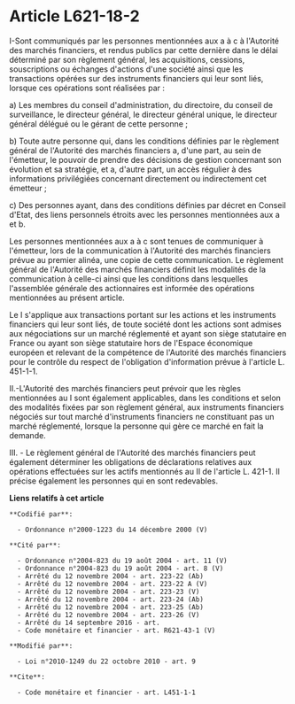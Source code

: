 # Article L621-18-2

I-Sont communiqués par les personnes mentionnées aux a à c à l'Autorité des marchés financiers, et rendus publics par cette
dernière dans le délai déterminé par son règlement général, les acquisitions, cessions, souscriptions ou échanges d'actions
d'une société ainsi que les transactions opérées sur des instruments financiers qui leur sont liés, lorsque ces opérations
sont réalisées par : 

a) Les membres du conseil d'administration, du directoire, du conseil de surveillance, le directeur général, le directeur
général unique, le directeur général délégué ou le gérant de cette personne ; 

b) Toute autre personne qui, dans les conditions définies par le règlement général de l'Autorité des marchés financiers a,
d'une part, au sein de l'émetteur, le pouvoir de prendre des décisions de gestion concernant son évolution et sa stratégie,
et a, d'autre part, un accès régulier à des informations privilégiées concernant directement ou indirectement cet émetteur ; 

c) Des personnes ayant, dans des conditions définies par décret en Conseil d'Etat, des liens personnels étroits avec les
personnes mentionnées aux a et b. 

Les personnes mentionnées aux a à c sont tenues de communiquer à l'émetteur, lors de la communication à l'Autorité des
marchés financiers prévue au premier alinéa, une copie de cette communication. Le règlement général de l'Autorité des marchés
financiers définit les modalités de la communication à celle-ci ainsi que les conditions dans lesquelles l'assemblée générale
des actionnaires est informée des opérations mentionnées au présent article. 

Le I s'applique aux transactions portant sur les actions et les instruments financiers qui leur sont liés, de toute société
dont les actions sont admises aux négociations sur un marché réglementé et ayant son siège statutaire en France ou ayant son
siège statutaire hors de l'Espace économique européen et relevant de la compétence de l'Autorité des marchés financiers pour
le contrôle du respect de l'obligation d'information prévue à l'article L. 451-1-1. 

II.-L'Autorité des marchés financiers peut prévoir que les règles mentionnées au I sont également applicables, dans les
conditions et selon des modalités fixées par son règlement général, aux instruments financiers négociés sur tout marché
d'instruments financiers ne constituant pas un marché réglementé, lorsque la personne qui gère ce marché en fait la demande.

III. - Le règlement général de l'Autorité des marchés financiers peut également déterminer les obligations de déclarations
relatives aux opérations effectuées sur les actifs mentionnés au II de l'article L. 421-1. Il précise également les personnes
qui en sont redevables.

**Liens relatifs à cet article**

	**Codifié par**:

	  - Ordonnance n°2000-1223 du 14 décembre 2000 (V)

	**Cité par**:

	  - Ordonnance n°2004-823 du 19 août 2004 - art. 11 (V)
	  - Ordonnance n°2004-823 du 19 août 2004 - art. 8 (V)
	  - Arrêté du 12 novembre 2004 - art. 223-22 (Ab)
	  - Arrêté du 12 novembre 2004 - art. 223-22 A (V)
	  - Arrêté du 12 novembre 2004 - art. 223-23 (V)
	  - Arrêté du 12 novembre 2004 - art. 223-24 (Ab)
	  - Arrêté du 12 novembre 2004 - art. 223-25 (Ab)
	  - Arrêté du 12 novembre 2004 - art. 223-26 (V)
	  - Arrêté du 14 septembre 2016 - art.
	  - Code monétaire et financier - art. R621-43-1 (V)

	**Modifié par**:

	  - Loi n°2010-1249 du 22 octobre 2010 - art. 9

	**Cite**:

	  - Code monétaire et financier - art. L451-1-1
